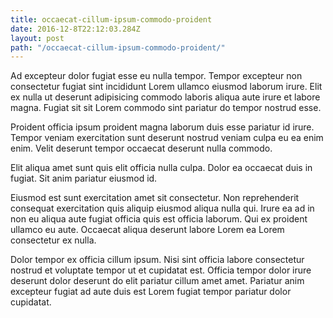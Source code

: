 ```yaml
---
title: occaecat-cillum-ipsum-commodo-proident
date: 2016-12-8T22:12:03.284Z
layout: post
path: "/occaecat-cillum-ipsum-commodo-proident/"
---
```


Ad excepteur dolor fugiat esse eu nulla tempor. Tempor excepteur non consectetur fugiat sint incididunt Lorem ullamco eiusmod laborum irure. Elit ex nulla ut deserunt adipisicing commodo laboris aliqua aute irure et labore magna. Fugiat sit sit Lorem commodo sint pariatur do tempor nostrud esse.

Proident officia ipsum proident magna laborum duis esse pariatur id irure. Tempor veniam exercitation sunt deserunt nostrud veniam culpa eu ea enim enim. Velit deserunt tempor occaecat deserunt nulla commodo.

Elit aliqua amet sunt quis elit officia nulla culpa. Dolor ea occaecat duis in fugiat. Sit anim pariatur eiusmod id.

Eiusmod est sunt exercitation amet sit consectetur. Non reprehenderit consequat exercitation quis aliquip eiusmod aliqua nulla qui. Irure ea ad in non eu aliqua aute fugiat officia quis est officia laborum. Qui ex proident ullamco eu aute. Occaecat aliqua deserunt labore Lorem ea Lorem consectetur ex nulla.

Dolor tempor ex officia cillum ipsum. Nisi sint officia labore consectetur nostrud et voluptate tempor ut et cupidatat est. Officia tempor dolor irure deserunt dolor deserunt do elit pariatur cillum amet amet. Pariatur anim excepteur fugiat ad aute duis est Lorem fugiat tempor pariatur dolor cupidatat.